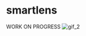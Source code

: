 # smartlens


WORK ON PROGRESS
![gif_2](https://user-images.githubusercontent.com/52126313/100343588-90f6df80-3005-11eb-9864-0ea010cbc165.gif)
